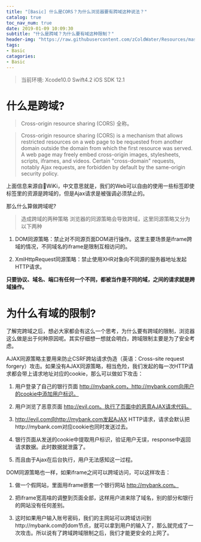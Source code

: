 ```yaml
---
title: "[Basic] 什么是CORS？为什么浏览器要有跨域这种说法？"
catalog: true
toc_nav_num: true
date: 2019-01-09 10:09:30
subtitle: "什么是跨域？为什么要有域这种限制？"
header-img: "https://raw.githubusercontent.com/zColdWater/Resources/master/Images/code-min.png"
tags:
- Basic
catagories:
- Basic
---
```


> 当前环境: Xcode10.0 Swift4.2 iOS SDK 12.1

什么是跨域?
=======
> Cross-origin resource sharing (CORS) 全称。 

> Cross-origin resource sharing (CORS) is a mechanism that allows restricted resources on a web page to be requested from another domain outside the domain from which the first resource was served. A web page may freely embed cross-origin images, stylesheets, scripts, iframes, and videos. Certain "cross-domain" requests, notably Ajax requests, are forbidden by default by the same-origin security policy.

上面信息来源自WiKi，中文意思就是，我们的Web可以自由的使用一些标签即使标签里的资源是跨域的，但是Ajax请求是被强调必须禁止的。

那么什么算做跨域呢?  
> 造成跨域的两种策略
浏览器的同源策略会导致跨域，这里同源策略又分为以下两种

1. DOM同源策略：禁止对不同源页面DOM进行操作。这里主要场景是iframe跨域的情况，不同域名的iframe是限制互相访问的。

2. XmlHttpRequest同源策略：禁止使用XHR对象向不同源的服务器地址发起HTTP请求。

**只要协议、域名、端口有任何一个不同，都被当作是不同的域，之间的请求就是跨域操作。**

为什么有域的限制?
=======
了解完跨域之后，想必大家都会有这么一个思考，为什么要有跨域的限制，浏览器这么做是出于何种原因呢。其实仔细想一想就会明白，跨域限制主要是为了安全考虑。

AJAX同源策略主要用来防止CSRF跨站请求伪造（英语：Cross-site request forgery）攻击。如果没有AJAX同源策略，相当危险，我们发起的每一次HTTP请求都会带上请求地址对应的cookie，那么可以做如下攻击：

1. 用户登录了自己的银行页面 http://mybank.com，http://mybank.com向用户的cookie中添加用户标识。

2. 用户浏览了恶意页面 http://evil.com。执行了页面中的恶意AJAX请求代码。

3. http://evil.com向http://mybank.com发起AJAX HTTP请求，请求会默认把http://mybank.com对应cookie也同时发送过去。

4. 银行页面从发送的cookie中提取用户标识，验证用户无误，response中返回请求数据。此时数据就泄露了。

5. 而且由于Ajax在后台执行，用户无法感知这一过程。

DOM同源策略也一样，如果iframe之间可以跨域访问，可以这样攻击：

1. 做一个假网站，里面用iframe嵌套一个银行网站 http://mybank.com。

2. 把iframe宽高啥的调整到页面全部，这样用户进来除了域名，别的部分和银行的网站没有任何差别。

3. 这时如果用户输入账号密码，我们的主网站可以跨域访问到http://mybank.com的dom节点，就可以拿到用户的输入了，那么就完成了一次攻击。所以说有了跨域跨域限制之后，我们才能更安全的上网了。

